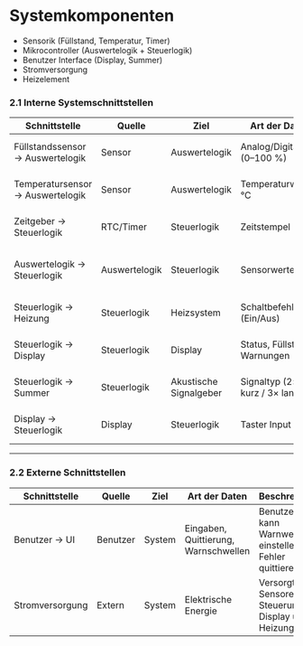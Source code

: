 # Systemkomponenten 

- Sensorik (Füllstand, Temperatur, Timer)
- Mikrocontroller (Auswertelogik + Steuerlogik)
- Benutzer Interface (Display, Summer)
- Stromversorgung
- Heizelement


### 2.1 Interne Systemschnittstellen

| Schnittstelle | Quelle | Ziel | Art der Daten | Beschreibung | Kommunikationsart |
|---------------|--------|------|---------------|---------------|-------------------|
| Füllstandssensor → Auswertelogik | Sensor | Auswertelogik | Analog/Digitalwert (0–100 %) | Überträgt aktuellen Füllstand in Echtzeit (≤200 ms) | Asynchron (Sensor liefert Messwerte per Interrupt) |
| Temperatursensor → Auswertelogik | Sensor | Auswertelogik | Temperaturwert in °C | Meldet Heizplattentemperatur mit 5 Hz Abtastrate | Asynchron (periodisch getriggert durch Abtasttimer) |
| Zeitgeber → Steuerlogik | RTC/Timer | Steuerlogik | Zeitstempel | Liefert Zeit für Soll/Ist-Vergleiche, Plausibilitätstests | Synchron (Abfrage durch Steuerlogik bei Bedarf) |
| Auswertelogik → Steuerlogik | Auswertelogik | Steuerlogik | Sensorwerte | Meldet geglättete Sensorwerte zur Auswertung an Steuerlogik | Interprozesskommunikation (z. B. Message Queue oder Shared Memory zwischen Tasks) |
| Steuerlogik → Heizung | Steuerlogik | Heizsystem | Schaltbefehl (Ein/Aus) | Aktiviert/Deaktiviert Heizung je nach Sensorwerten | Synchron (direktes Steuersignal, digitaler Ausgang) |
| Steuerlogik → Display | Steuerlogik | Display | Status, Füllstand, Warnungen | Anzeige von Betriebszustand, Warnungen, Fehlern | Asynchron (Display-Update-Task per Event oder Timer) |
| Steuerlogik → Summer | Steuerlogik | Akustische Signalgeber | Signaltyp (2× kurz / 3× lang) | Warnt Benutzer bei kritischen Zuständen | Asynchron (Ereignisgesteuert durch Fehlerstatus) |
| Display → Steuerlogik | Display | Steuerlogik | Taster Input | Meldet Steuerlogik Quittierung des Trockenlaufes | Asynchron (Interrupt oder Event bei Benutzereingabe) |

---

### 2.2 Externe Schnittstellen

| Schnittstelle | Quelle | Ziel | Art der Daten | Beschreibung | Kommunikationsart |
|---------------|--------|------|---------------|---------------|-------------------|
| Benutzer → UI | Benutzer | System | Eingaben, Quittierung, Warnschwellen | Benutzer kann Warnwerte einstellen und Fehler quittieren | Asynchron (Ereignisgesteuerte Benutzereingabe) |
| Stromversorgung | Extern | System | Elektrische Energie | Versorgt Sensoren, Steuerung, Display und Heizung | Synchron (physikalisch kontinuierlich) |

